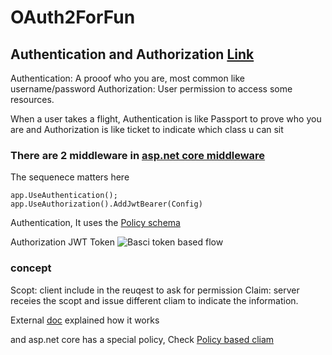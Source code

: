 # OAuth2ForFun



## Authentication and Authorization [Link](https://www.okta.com/identity-101/authentication-vs-authorization/)
Authentication: A prooof who you are, most common like username/password
Authorization: User permission to access some resources. 

When a user takes a flight, Authentication is like Passport to prove who you are and Authorization is like ticket to indicate which class u can sit


### There are 2 middleware in [asp.net core middleware](https://docs.microsoft.com/en-us/aspnet/core/fundamentals/middleware/?view=aspnetcore-6.0)
The sequenece matters here
```
app.UseAuthentication();
app.UseAuthorization().AddJwtBearer(Config)
```

Authentication,
It uses the [Policy schema](https://docs.microsoft.com/en-us/aspnet/core/security/authentication/policyschemes?view=aspnetcore-6.0)


Authorization
JWT Token 
![Basci token based flow](https://user-images.githubusercontent.com/5093598/140633499-5addcedc-144a-4ae4-9d96-7b1919ff9921.png)




### concept
Scopt: client include in the reuqest to ask for permission
Claim: server receies the scopt and issue different cliam to indicate the information. 


External [doc](https://www.linkedin.com/pulse/api-security-part-3-design-oauth-scopes-claims-based-neeli/) explained how it works


and asp.net core has a special policy, Check [Policy based cliam](https://docs.microsoft.com/en-us/aspnet/core/security/authorization/policies?view=aspnetcore-6.0)


